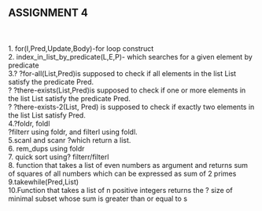 <h2>ASSIGNMENT 4</h2>
<br><br>
1. for(I,Pred,Update,Body)-for loop construct<br>
2. index_in_list_by_predicate(L,E,P)- which searches for a given element by predicate<br>
3.? ?for-all(List,Pred)is supposed to check if all elements in the list List satisfy the predicate Pred. <br>
  ? ?there-exists(List,Pred)is supposed to check if one or more elements in the list List satisfy the predicate Pred.<br>
  ? ?there-exists-2(List, Pred) is supposed to check if exactly two elements in the list List satisfy Pred.<br>
4.?foldr, foldl<br>
  ?filterr using foldr, and filterl using foldl.<br>
5.scanl and scanr ?which return a list. <br>
6. rem_dups using foldr<br>
7. quick sort using? filterr/filterl <br>
8. function that takes a list of even numbers as argument and returns sum of squares of all numbers which can be expressed as sum of 2 primes<br>
9.takewhile(Pred,List)<br>
10.Function that takes a list of n positive integers returns the ? size of minimal subset whose sum is greater than or equal to s<br>